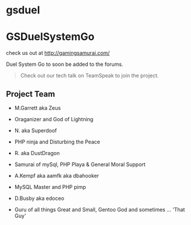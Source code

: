 gsduel
======

# GSDuelSystemGo #

check us out at http://gamingsamurai.com/

Duel System Go to soon be added to the forums.

> Check out our tech talk on TeamSpeak to join the project.

## Project Team ##

* M.Garrett aka Zeus
 + Oraganizer and God of Lightning
* N. aka Superdoof
 + PHP ninja and Disturbing the Peace
* R. aka DustDragon
 + Samurai of mySql, PHP Playa & General Moral Support
* A.Kempf aka aamfk aka dbahooker
 + MySQL Master and PHP pimp
* D.Busby aka edoceo
 + Guru of all things Great and Small, Gentoo God and sometimes ... 'That Guy'
